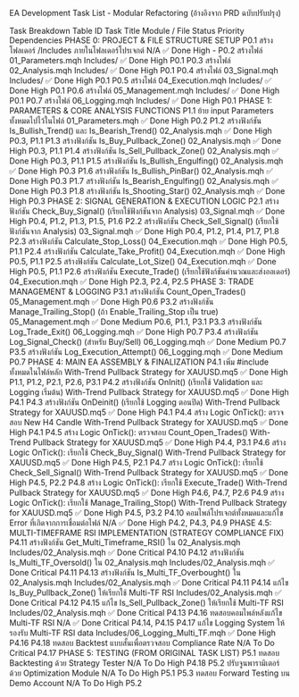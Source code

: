EA Development Task List - Modular Refactoring
(อ้างอิงจาก PRD ฉบับปรับปรุง)

Task Breakdown Table
ID	Task Title	Module / File	Status	Priority	Dependencies
PHASE 0: PROJECT & FILE STRUCTURE SETUP
P0.1	สร้างโฟลเดอร์ /Includes ภายในโฟลเดอร์โปรเจกต์	N/A	✅ Done	High	-
P0.2	สร้างไฟล์ 01_Parameters.mqh	Includes/	✅ Done	High	P0.1
P0.3	สร้างไฟล์ 02_Analysis.mqh	Includes/	✅ Done	High	P0.1
P0.4	สร้างไฟล์ 03_Signal.mqh	Includes/	✅ Done	High	P0.1
P0.5	สร้างไฟล์ 04_Execution.mqh	Includes/	✅ Done	High	P0.1
P0.6	สร้างไฟล์ 05_Management.mqh	Includes/	✅ Done	High	P0.1
P0.7	สร้างไฟล์ 06_Logging.mqh	Includes/	✅ Done	High	P0.1
PHASE 1: PARAMETERS & CORE ANALYSIS FUNCTIONS
P1.1	ย้าย input Parameters ทั้งหมดไปไว้ในไฟล์	01_Parameters.mqh	✅ Done	High	P0.2
P1.2	สร้างฟังก์ชัน Is_Bullish_Trend() และ Is_Bearish_Trend()	02_Analysis.mqh	✅ Done	High	P0.3, P1.1
P1.3	สร้างฟังก์ชัน Is_Buy_Pullback_Zone()	02_Analysis.mqh	✅ Done	High	P0.3, P1.1
P1.4	สร้างฟังก์ชัน Is_Sell_Pullback_Zone()	02_Analysis.mqh	✅ Done	High	P0.3, P1.1
P1.5	สร้างฟังก์ชัน Is_Bullish_Engulfing()	02_Analysis.mqh	✅ Done	High	P0.3
P1.6	สร้างฟังก์ชัน Is_Bullish_PinBar()	02_Analysis.mqh	✅ Done	High	P0.3
P1.7	สร้างฟังก์ชัน Is_Bearish_Engulfing()	02_Analysis.mqh	✅ Done	High	P0.3
P1.8	สร้างฟังก์ชัน Is_Shooting_Star()	02_Analysis.mqh	✅ Done	High	P0.3
PHASE 2: SIGNAL GENERATION & EXECUTION LOGIC
P2.1	สร้างฟังก์ชัน Check_Buy_Signal() (เรียกใช้ฟังก์ชันจาก Analysis)	03_Signal.mqh	✅ Done	High	P0.4, P1.2, P1.3, P1.5, P1.6
P2.2	สร้างฟังก์ชัน Check_Sell_Signal() (เรียกใช้ฟังก์ชันจาก Analysis)	03_Signal.mqh	✅ Done	High	P0.4, P1.2, P1.4, P1.7, P1.8
P2.3	สร้างฟังก์ชัน Calculate_Stop_Loss()	04_Execution.mqh	✅ Done	High	P0.5, P1.1
P2.4	สร้างฟังก์ชัน Calculate_Take_Profit()	04_Execution.mqh	✅ Done	High	P0.5, P1.1
P2.5	สร้างฟังก์ชัน Calculate_Lot_Size()	04_Execution.mqh	✅ Done	High	P0.5, P1.1
P2.6	สร้างฟังก์ชัน Execute_Trade() (เรียกใช้ฟังก์ชันคำนวณและส่งออเดอร์)	04_Execution.mqh	✅ Done	High	P2.3, P2.4, P2.5
PHASE 3: TRADE MANAGEMENT & LOGGING
P3.1	สร้างฟังก์ชัน Count_Open_Trades()	05_Management.mqh	✅ Done	High	P0.6
P3.2	สร้างฟังก์ชัน Manage_Trailing_Stop() (ถ้า Enable_Trailing_Stop เป็น true)	05_Management.mqh	✅ Done	Medium	P0.6, P1.1, P3.1
P3.3	สร้างฟังก์ชัน Log_Trade_Exit()	06_Logging.mqh	✅ Done	High	P0.7
P3.4	สร้างฟังก์ชัน Log_Signal_Check() (สำหรับ Buy/Sell)	06_Logging.mqh	✅ Done	Medium	P0.7
P3.5	สร้างฟังก์ชัน Log_Execution_Attempt()	06_Logging.mqh	✅ Done	Medium	P0.7
PHASE 4: MAIN EA ASSEMBLY & FINALIZATION
P4.1	เพิ่ม #include ทั้งหมดในไฟล์หลัก	With-Trend Pullback Strategy for XAUUSD.mq5	✅ Done	High	P1.1, P1.2, P2.1, P2.6, P3.1
P4.2	สร้างฟังก์ชัน OnInit() (เรียกใช้ Validation และ Logging เริ่มต้น)	With-Trend Pullback Strategy for XAUUSD.mq5	✅ Done	High	P4.1
P4.3	สร้างฟังก์ชัน OnDeinit() (เรียกใช้ Logging ตอนปิด)	With-Trend Pullback Strategy for XAUUSD.mq5	✅ Done	High	P4.1
P4.4	สร้าง Logic OnTick(): ตรวจสอบ New H4 Candle	With-Trend Pullback Strategy for XAUUSD.mq5	✅ Done	High	P4.1
P4.5	สร้าง Logic OnTick(): ตรวจสอบ Count_Open_Trades()	With-Trend Pullback Strategy for XAUUSD.mq5	✅ Done	High	P4.4, P3.1
P4.6	สร้าง Logic OnTick(): เรียกใช้ Check_Buy_Signal()	With-Trend Pullback Strategy for XAUUSD.mq5	✅ Done	High	P4.5, P2.1
P4.7	สร้าง Logic OnTick(): เรียกใช้ Check_Sell_Signal()	With-Trend Pullback Strategy for XAUUSD.mq5	✅ Done	High	P4.5, P2.2
P4.8	สร้าง Logic OnTick(): เรียกใช้ Execute_Trade()	With-Trend Pullback Strategy for XAUUSD.mq5	✅ Done	High	P4.6, P4.7, P2.6
P4.9	สร้าง Logic OnTick(): เรียกใช้ Manage_Trailing_Stop()	With-Trend Pullback Strategy for XAUUSD.mq5	✅ Done	High	P4.5, P3.2
P4.10	คอมไพล์โปรเจกต์ทั้งหมดและแก้ไข Error ที่เกิดจากการเชื่อมต่อไฟล์	N/A	✅ Done	High	P4.2, P4.3, P4.9
PHASE 4.5: MULTI-TIMEFRAME RSI IMPLEMENTATION (STRATEGY COMPLIANCE FIX)
P4.11	สร้างฟังก์ชัน Get_Multi_Timeframe_RSI() ใน 02_Analysis.mqh	Includes/02_Analysis.mqh	✅ Done	Critical	P4.10
P4.12	สร้างฟังก์ชัน Is_Multi_TF_Oversold() ใน 02_Analysis.mqh	Includes/02_Analysis.mqh	✅ Done	Critical	P4.11
P4.13	สร้างฟังก์ชัน Is_Multi_TF_Overbought() ใน 02_Analysis.mqh	Includes/02_Analysis.mqh	✅ Done	Critical	P4.11
P4.14	แก้ไข Is_Buy_Pullback_Zone() ให้เรียกใช้ Multi-TF RSI	Includes/02_Analysis.mqh	✅ Done	Critical	P4.12
P4.15	แก้ไข Is_Sell_Pullback_Zone() ให้เรียกใช้ Multi-TF RSI	Includes/02_Analysis.mqh	✅ Done	Critical	P4.13
P4.16	ทดสอบคอมไพล์หลังแก้ไข Multi-TF RSI	N/A	✅ Done	Critical	P4.14, P4.15
P4.17	แก้ไข Logging System ให้รองรับ Multi-TF RSI data	Includes/06_Logging_Multi_TF.mqh	✅ Done	High	P4.16
P4.18	ทดสอบ Backtest แบบสั้นเพื่อตรวจสอบ Compliance Rate	N/A	To Do	Critical	P4.17
PHASE 5: TESTING (FROM ORIGINAL TASK LIST)
P5.1	ทดสอบ Backtesting ด้วย Strategy Tester	N/A	To Do	High	P4.18
P5.2	ปรับจูนพารามิเตอร์ด้วย Optimization Module	N/A	To Do	High	P5.1
P5.3	ทดสอบ Forward Testing บน Demo Account	N/A	To Do	High	P5.2
